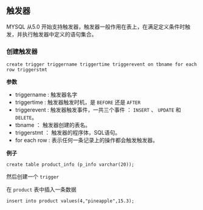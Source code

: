 ## 触发器 ##

MYSQL 从5.0 开始支持触发器，触发器一般作用在表上，在满足定义条件时触发，并执行触发器中定义的语句集合。

### 创建触发器 ###

	create trigger triggername triggertime triggerevent on tbname for each row triggerstmt

**参数**

- triggername : 触发器名字
- triggertime : 触发器触发时机，是 `BEFORE` 还是 `AFTER`
- triggerevent : 触发器触发事件，一共三个事件 ： `INSERT` 、 `UPDATE` 和 `DELETE`。
- tbname ： 触发器创建的表名。
- triggerstmt ： 触发器的程序体，SQL语句。
- for each row : 表示任何一条记录上的操作都会触发触发器。

**例子**

	create table product_info (p_info varchar(20));

然后创建一个 `trigger`

在 `product` 表中插入一条数据

	insert into product values(4,"pineapple",15.3);

